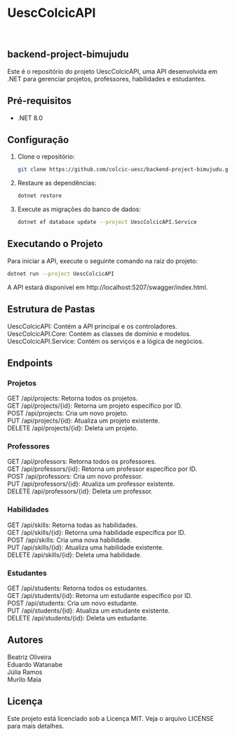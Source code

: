 #  UescColcicAPI
﻿
 ## backend-project-bimujudu

Este é o repositório do projeto UescColcicAPI, uma API desenvolvida em .NET para gerenciar projetos, professores, habilidades e estudantes.

 ## Pré-requisitos

- .NET 8.0

 ## Configuração

1. Clone o repositório:
    ```sh
    git clone https://github.com/colcic-uesc/backend-project-bimujudu.git
    ```

2. Restaure as dependências:
    ```sh
    dotnet restore
    ```

3. Execute as migrações do banco de dados:
    ```sh
    dotnet ef database update --project UescColcicAPI.Service
    ```

 ## Executando o Projeto

Para iniciar a API, execute o seguinte comando na raiz do projeto:

```sh
dotnet run --project UescColcicAPI
```

A API estará disponível em http://localhost:5207/swagger/index.html.  

 ## Estrutura de Pastas

UescColcicAPI: Contém a API principal e os controladores.  
UescColcicAPI.Core: Contém as classes de domínio e modelos.  
UescColcicAPI.Service: Contém os serviços e a lógica de negócios.  

 ## Endpoints

 ### Projetos

GET /api/projects: Retorna todos os projetos.  
GET /api/projects/{id}: Retorna um projeto específico por ID.  
POST /api/projects: Cria um novo projeto.  
PUT /api/projects/{id}: Atualiza um projeto existente.  
DELETE /api/projects/{id}: Deleta um projeto.  

 ### Professores

GET /api/professors: Retorna todos os professores.  
GET /api/professors/{id}: Retorna um professor específico por ID.  
POST /api/professors: Cria um novo professor.  
PUT /api/professors/{id}: Atualiza um professor existente.  
DELETE /api/professors/{id}: Deleta um professor.  

 ### Habilidades

GET /api/skills: Retorna todas as habilidades.  
GET /api/skills/{id}: Retorna uma habilidade específica por ID.  
POST /api/skills: Cria uma nova habilidade.  
PUT /api/skills/{id}: Atualiza uma habilidade existente.  
DELETE /api/skills/{id}: Deleta uma habilidade.  

 ### Estudantes

GET /api/students: Retorna todos os estudantes.  
GET /api/students/{id}: Retorna um estudante específico por ID.  
POST /api/students: Cria um novo estudante.  
PUT /api/students/{id}: Atualiza um estudante existente.  
DELETE /api/students/{id}: Deleta um estudante.  

 ## Autores

Beatriz Oliveira  
Eduardo Watanabe  
Júlia Ramos  
Murilo Maia  

 ## Licença

Este projeto está licenciado sob a Licença MIT. Veja o arquivo LICENSE para mais detalhes.

